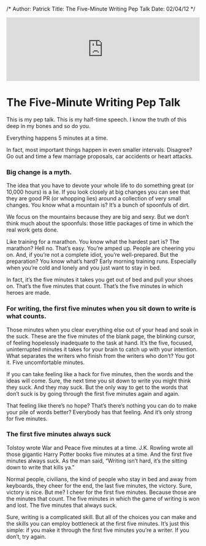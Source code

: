 /*
Author: Patrick
Title: The Five-Minute Writing Pep Talk
Date: 02/04/12
*/

<iframe width="100%" height="166" scrolling="no" frameborder="no" src="https://w.soundcloud.com/player/?url=http%3A%2F%2Fapi.soundcloud.com%2Ftracks%2F41672955"></iframe>

# The Five-Minute Writing Pep Talk

This is my pep talk. This is my half-time speech. I know the truth of this deep in my bones and so do you.

Everything happens 5 minutes at a time.

In fact, most important things happen in even smaller intervals. Disagree? Go out and time a few marriage proposals, car accidents or heart attacks.

### Big change is a myth.

The idea that you have to devote your whole life to do something great (or 10,000 hours) is a lie. If you look closely at big changes you can see that they are good PR (or whopping lies) around a collection of very small changes. You know what a mountain is? It’s a bunch of spoonfuls of dirt.

We focus on the mountains because they are big and sexy. But we don’t think much about the spoonfuls: those little packages of time in which the real work gets done.

Like training for a marathon. You know what the hardest part is? The marathon? Hell no. That’s easy. You’re amped up. People are cheering you on. And, if you’re not a complete idiot, you’re well-prepared. But the preparation? You know what’s hard? Early morning training runs. Especially when you’re cold and lonely and you just want to stay in bed.

In fact, it’s the five minutes it takes you get out of bed and pull your shoes on. That’s the five minutes that count. That’s the five minutes in which heroes are made.

### For writing, the first five minutes when you sit down to write is what counts.

Those minutes when you clear everything else out of your head and soak in the suck. These are the five minutes of the blank page, the blinking cursor, of feeling hopelessly inadequate to the task at hand. It’s the five, focused, uninterrupted minutes it takes for your brain to catch up with your intention. What separates the writers who finish from the writers who don’t? You got it. Five uncomfortable minutes.

If you can take feeling like a hack for five minutes, then the words and the ideas will come. Sure, the next time you sit down to write you might think they suck. And they may suck. But the only way to get to the words that don’t suck is by going through the first five minutes again and again.

That feeling like there’s no hope? That’s there’s nothing you can do to make your pile of words better? Everybody has that feeling. And it’s only strong for five minutes.

### The first five minutes always suck

Tolstoy wrote War and Peace five minutes at a time. J.K. Rowling wrote all those gigantic Harry Potter books five minutes at a time. And the first five minutes always suck. As the man said, “Writing isn’t hard, it’s the sitting down to write that kills ya.”

Normal people, civilians, the kind of people who stay in bed and away from keyboards, they cheer for the end, the last five minutes, the victory. Sure, victory is nice. But me? I cheer for the first five minutes. Because those are the minutes that count. The five minutes in which the game of writing is won and lost. The five minutes that always suck.

Sure, writing is a complicated skill. But all of the choices you can make and the skills you can employ bottleneck at the first five minutes. It’s just this simple: if you make it through the first five minutes you’re a writer. If you don’t, try again.
